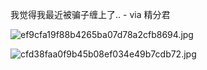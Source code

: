 我觉得我最近被骗子缠上了.. - via 精分君


![ef9cfa19f88b4265ba07d78a2cfb8694.jpg](https://wxlzmt.github.io/cdn1/ext/qw/groups/20007/ef9cfa19f88b4265ba07d78a2cfb8694.jpg)

![cfd38faa0f9b45b08ef034e49b7cdb72.jpg](https://wxlzmt.github.io/cdn1/ext/qw/groups/20007/cfd38faa0f9b45b08ef034e49b7cdb72.jpg)
